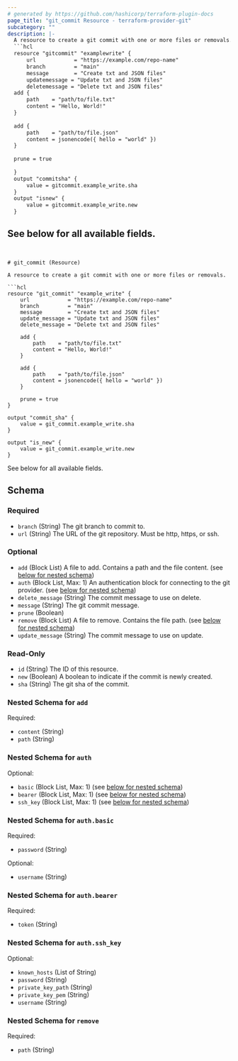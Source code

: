 ```yaml
---
# generated by https://github.com/hashicorp/terraform-plugin-docs
page_title: "git_commit Resource - terraform-provider-git"
subcategory: ""
description: |-
  A resource to create a git commit with one or more files or removals.
  ```hcl
  resource "gitcommit" "examplewrite" {
      url            = "https://example.com/repo-name"
      branch         = "main"
      message        = "Create txt and JSON files"
      updatemessage = "Update txt and JSON files"
      deletemessage = "Delete txt and JSON files"
  add {
      path    = "path/to/file.txt"
      content = "Hello, World!"
  }
  
  add {
      path    = "path/to/file.json"
      content = jsonencode({ hello = "world" })
  }
  
  prune = true
  
  }
  output "commitsha" {
      value = gitcommit.example_write.sha
  }
  output "isnew" {
      value = gitcommit.example_write.new
  }
  ```
  See below for all available fields.
---
```


# git_commit (Resource)

A resource to create a git commit with one or more files or removals.

```hcl
resource "git_commit" "example_write" {
	url            = "https://example.com/repo-name"
	branch         = "main"
	message        = "Create txt and JSON files"
	update_message = "Update txt and JSON files"
	delete_message = "Delete txt and JSON files"
	
	add {
		path    = "path/to/file.txt"
		content = "Hello, World!"
	}
	
	add {
		path    = "path/to/file.json"
		content = jsonencode({ hello = "world" })
	}
	
	prune = true
}
	
output "commit_sha" {
	value = git_commit.example_write.sha
}
	
output "is_new" {
	value = git_commit.example_write.new
}
```

See below for all available fields.



<!-- schema generated by tfplugindocs -->
## Schema

### Required

- `branch` (String) The git branch to commit to.
- `url` (String) The URL of the git repository. Must be http, https, or ssh.

### Optional

- `add` (Block List) A file to add. Contains a path and the file content. (see [below for nested schema](#nestedblock--add))
- `auth` (Block List, Max: 1) An authentication block for connecting to the git provider. (see [below for nested schema](#nestedblock--auth))
- `delete_message` (String) The commit message to use on delete.
- `message` (String) The git commit message.
- `prune` (Boolean)
- `remove` (Block List) A file to remove. Contains the file path. (see [below for nested schema](#nestedblock--remove))
- `update_message` (String) The commit message to use on update.

### Read-Only

- `id` (String) The ID of this resource.
- `new` (Boolean) A boolean to indicate if the commit is newly created.
- `sha` (String) The git sha of the commit.

<a id="nestedblock--add"></a>
### Nested Schema for `add`

Required:

- `content` (String)
- `path` (String)


<a id="nestedblock--auth"></a>
### Nested Schema for `auth`

Optional:

- `basic` (Block List, Max: 1) (see [below for nested schema](#nestedblock--auth--basic))
- `bearer` (Block List, Max: 1) (see [below for nested schema](#nestedblock--auth--bearer))
- `ssh_key` (Block List, Max: 1) (see [below for nested schema](#nestedblock--auth--ssh_key))

<a id="nestedblock--auth--basic"></a>
### Nested Schema for `auth.basic`

Required:

- `password` (String)

Optional:

- `username` (String)


<a id="nestedblock--auth--bearer"></a>
### Nested Schema for `auth.bearer`

Required:

- `token` (String)


<a id="nestedblock--auth--ssh_key"></a>
### Nested Schema for `auth.ssh_key`

Optional:

- `known_hosts` (List of String)
- `password` (String)
- `private_key_path` (String)
- `private_key_pem` (String)
- `username` (String)



<a id="nestedblock--remove"></a>
### Nested Schema for `remove`

Required:

- `path` (String)
